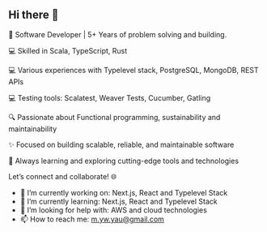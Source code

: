 ## Hi there 👋

🚀 Software Developer | 5+ Years of problem solving and building. 

💻 Skilled in Scala, TypeScript, Rust

💻 Various experiences with Typelevel stack, PostgreSQL, MongoDB, REST APIs

💻 Testing tools: Scalatest, Weaver Tests, Cucumber, Gatling    

🔍 Passionate about Functional programming, sustainability and maintainability

✨ Focused on building scalable, reliable, and maintainable software

🌱 Always learning and exploring cutting-edge tools and technologies

Let’s connect and collaborate! 🌐

- 🔭 I’m currently working on: Next.js, React and Typelevel Stack
- 🌱 I’m currently learning: Next.js, React and Typelevel Stack
- 🤔 I’m looking for help with: AWS and cloud technologies
- 📫 How to reach me: m.yw.yau@gmail.com

